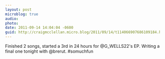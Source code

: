 ```yaml
---
layout: post
microblog: true
audio: 
photo: 
date: 2011-09-14 14:04:04 -0600
guid: http://craigmcclellan.micro.blog/2011/09/14/t114066907686109184.html
---
```

Finished 2 songs, started a 3rd in 24 hours for @G_WELLS22's EP. Writing a final one tonight with @brerut. #somuchfun
